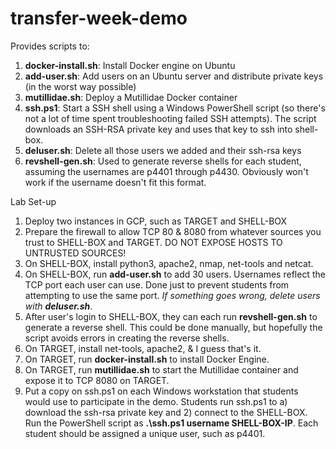 # transfer-week-demo
Provides scripts to:
  1. **docker-install.sh**: Install Docker engine on Ubuntu
  2. **add-user.sh**:       Add users on an Ubuntu server and distribute private keys (in the worst way possible)
  3. **mutillidae.sh**:     Deploy a Mutillidae Docker container
  4. **ssh.ps1**:           Start a SSH shell using a Windows PowerShell script (so there's not a lot of time spent troubleshooting failed SSH attempts). The script downloads an SSH-RSA private key and uses that key to ssh into shell-box.
  5. **deluser.sh**:        Delete all those users we added and their ssh-rsa keys
  6. **revshell-gen.sh**:   Used to generate reverse shells for each student, assuming the usernames are p4401 through p4430. Obviously won't work if the username  doesn't fit this format.
 
Lab Set-up
  1. Deploy two instances in GCP, such as TARGET and SHELL-BOX
  2. Prepare the firewall to allow TCP 80 & 8080 from whatever sources you trust to SHELL-BOX and TARGET. DO NOT EXPOSE HOSTS TO UNTRUSTED SOURCES!
  3. On SHELL-BOX, install python3, apache2, nmap, net-tools and netcat.
  4. On SHELL-BOX, run **add-user.sh** to add 30 users. Usernames reflect the TCP port each user can use. Done just to prevent students from attempting to use the same port. _If something goes wrong, delete users with **deluser.sh**_.
  5. After user's login to SHELL-BOX, they can each run **revshell-gen.sh** to generate a reverse shell. This could be done manually, but hopefully the script avoids errors in creating the reverse shells.
  6. On TARGET, install net-tools, apache2, & I guess that's it.
  7. On TARGET, run **docker-install.sh** to install Docker Engine.
  8. On TARGET, run **mutillidae.sh** to start the Mutillidae container and expose it to TCP 8080 on TARGET.
  9. Put a copy on ssh.ps1 on each Windows workstation that students would use to participate in the demo. Students run ssh.ps1 to a) download the ssh-rsa private key and 2) connect to the SHELL-BOX. Run the PowerShell script as **.\ssh.ps1 username SHELL-BOX-IP**. Each student should be assigned a unique user, such as p4401.
